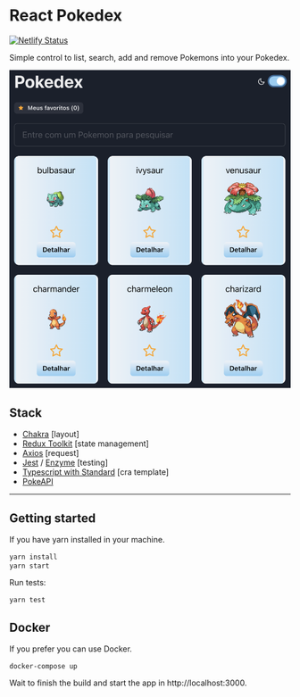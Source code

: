 # React Pokedex
[![Netlify Status](https://api.netlify.com/api/v1/badges/24a56b92-bb25-4a8c-9175-053478dbff29/deploy-status)](https://app.netlify.com/sites/react-pokedex-typescript/deploys)

Simple control to list, search, add and remove Pokemons into your Pokedex.

![Screenshot](screenshot.png)

## Stack
- [Chakra](https://chakra-ui.com/) [layout]
- [Redux Toolkit](https://redux-toolkit.js.org/) [state management]
- [Axios](https://github.com/axios/axios) [request]
- [Jest](https://jestjs.io/) / [Enzyme](https://enzymejs.github.io/enzyme/) [testing]
- [Typescript with Standard](https://github.com/marlosirapuan/cra-template-typescript-standard-prettier) [cra template]
- [PokeAPI](https://pokeapi.co/api/v2)

---

## Getting started

If you have yarn installed in your machine.
```
yarn install
yarn start
```

Run tests:
```
yarn test
```

## Docker

If you prefer you can use Docker.
```
docker-compose up
```
Wait to finish the build and start the app in http://localhost:3000.
